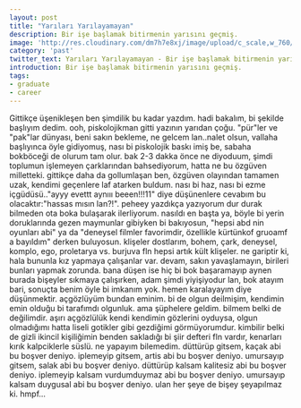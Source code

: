 ```yaml
---
layout: post
title: "Yarıları Yarılayamayan"
description: Bir işe başlamak bitirmenin yarısını geçmiş.
image: 'http://res.cloudinary.com/dm7h7e8xj/image/upload/c_scale,w_760/v1504807365/now-you-see-me_wtv89q.jpg'
category: 'past'
twitter_text: Yarıları Yarılayamayan - Bir işe başlamak bitirmenin yarısını geçmiş.
introduction: Bir işe başlamak bitirmenin yarısını geçmiş.
tags:
- graduate
- career
---
```


Gittikçe üşenikleşen ben şimdilik bu kadar yazdım. hadi bakalım, bi şekilde başlıyım dedim. ooh, piskolojikman gitti yazının yarıdan çoğu. "pür"ler ve "pak"lar dünyası, beni sakın bekleme, ne gelcem lan..nalet olsun, vallaha başlıyınca öyle gidiyomuş, nası bi piskolojik baskı imiş be, sabaha bokböceği de olurum tam olur. bak 2-3 dakka önce ne diyoduum, şimdi toplumun işlemeyen çarklarından bahsediyorum, hatta ne bu özgüven milletteki. gittikçe daha da gollumlaşan ben, özgüven olayından tamamen uzak, kendimi geçenlere laf atarken buldum. nası bi haz, nası bi ezme içgüdüsü.."ayyy evettt aynııı beeen!!!11" diye düşünenlere cevabım bu olacaktır:"hassas mısın lan?!". peheey yazdıkça yazıyorum dur durak bilmeden ota boka bulaşarak ilerliyorum. nasıldı en başta ya, böyle bi yerin doruklarında gezen maymunlar gibiyken bi bakıyosun, "hepsi abd nin oyunları abi" ya da "deneysel filmler favorimdir, özellikle kürtünkof gruoamf a bayıldım" derken buluyosun. klişeler dostlarım, bohem, çark, deneysel, komplo, ego, proletarya vs. burjuva fln hepsi artık kült klişeler. ne gariptir ki, hala bununla kız yapmaya çalışanlar var. devam, sakın yavaşlamayın, birileri bunları yapmak zorunda. bana düşen ise hiç bi bok başaramayıp aynen burada bişeyler sıkmaya çalışırken, adam şimdi yiyişiyodur lan, bok atayım bari, sonuçta benim öyle bi imkanım yok. hemen karalayayım diye düşünmektir. açgözlüyüm bundan eminim. bi de olgun deilmişim, kendimin emin olduğu bi tarafımdı olgunluk. ama şüphelere geldim. bilmem belki de değilimdir. aşırı açgözlülük kendi kendimin gözlerini oyduysa, olgun olmadığımı hatta liseli gotikler gibi gezdiğimi görmüyorumdur. kimbilir belki de gizli ikincil kişiliğimin benden sakladığı bi şiir defteri fln vardır, kenarları kırık kalpciklerle süslü. ne yapayım bilemedim. düttürüp gitsem, kaçak abi bu boşver deniyo. iplemeyip gitsem, artis abi bu boşver deniyo. umursayıp gitsem, salak abi bu boşver deniyo. düttürüp kalsam kalitesiz abi bu boşver deniyo. iplemeyip kalsam vurdumduymaz abi bu boşver deniyo. umursayıp kalsam duygusal abi bu boşver deniyo. ulan her şeye de bişey şeyapılmaz ki. hmpf...
